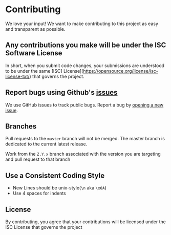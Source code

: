 # Contributing
We love your input! We want to make contributing to this project as easy and transparent as possible.

## Any contributions you make will be under the ISC Software License
In short, when you submit code changes, your submissions are understood to be under the same [ISC] License](https://opensource.org/license/isc-license-txt/) that governs the project.

## Report bugs using Github's [issues](https://github.com/SReject/electron-appbridge/issues)
We use GitHub issues to track public bugs. Report a bug by [opening a new issue](https://github.com/SReject/electron-appbridge/issues/new).

## Branches
Pull requests to the `master` branch will not be merged. The master branch is dedicated to the current latest release.

Work from the `Z.Y.x` branch associated with the version you are targeting and pull request to that branch

## Use a Consistent Coding Style
- New Lines should be unix-style(`\n` aka `\x0A`)
- Use 4 spaces for indents

## License
By contributing, you agree that your contributions will be licensed under the ISC License that governs the project